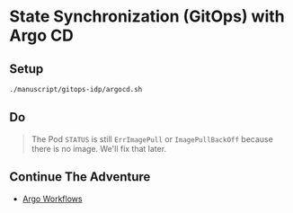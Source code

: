 # State Synchronization (GitOps) with Argo CD

## Setup

```sh
./manuscript/gitops-idp/argocd.sh
```

## Do

> The Pod `STATUS` is still `ErrImagePull` or `ImagePullBackOff` because there is no image. We'll fix that later.

## Continue The Adventure

* [Argo Workflows](../workflows/kubecon-london-argo-workflows.md)
